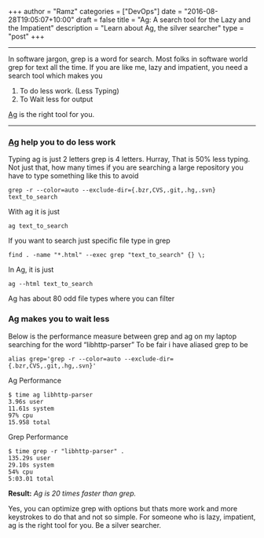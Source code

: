 +++
author = "Ramz"
categories = ["DevOps"]
date = "2016-08-28T19:05:07+10:00"
draft = false
title = "Ag: A search tool for the Lazy and the Impatient"
description = "Learn about Ag, the silver searcher"
type = "post"
+++

---

In software jargon, grep is a word for search. Most folks in software world grep for text all the time. If you are like me, lazy and impatient, you need a search tool which makes you

1. To do less work. (Less Typing)
2. To Wait less for output


[Ag](https://github.com/ggreer/the_silver_searcher) is the right tool for you.

---

### [Ag](https://github.com/ggreer/the_silver_searcher) help you to do less work
Typing ag is just 2 letters grep is 4 letters. Hurray, That is 50% less typing.
Not just that, how many times if you are searching a large repository you have to type something like this to avoid

``` shell
grep -r --color=auto --exclude-dir={.bzr,CVS,.git,.hg,.svn} text_to_search
```


With ag it is just

``` shell
ag text_to_search
```


If you want to search just specific file type in grep

``` shell
find . -name "*.html" --exec grep "text_to_search" {} \;
```


In Ag, it is just

``` shell
ag --html text_to_search
```

Ag has about 80 odd file types where you can filter

### Ag makes you to wait less
Below is the performance measure between grep and ag on my laptop searching for the word “libhttp-parser”
To be fair i have aliased grep to be

``` shell
alias grep='grep -r --color=auto --exclude-dir={.bzr,CVS,.git,.hg,.svn}'
```


Ag Performance

``` text
$ time ag libhttp-parser
3.96s user
11.61s system
97% cpu
15.958 total

```

Grep Performance

``` text
$ time grep -r "libhttp-parser" .
135.29s user
29.10s system
54% cpu
5:03.01 total
```

**Result:** *Ag is 20 times faster than grep.*

Yes, you can optimize grep with options but thats more work and more keystrokes to do that and not so simple.
For someone who is lazy, impatient, ag is the right tool for you. Be a silver searcher.
